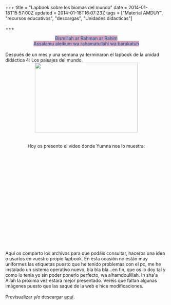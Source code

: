 +++
title = "Lapbook sobre los biomas del mundo"
date = 2014-01-18T15:57:00Z
updated = 2014-01-18T16:07:23Z
tags = ["Material AMDUY", "recursos educativos", "descargas", "Unidades didacticas"]

+++

<div dir="ltr" style="text-align: left;" trbidi="on"><div style="text-align: center;"><span style="background-color: #d5a6bd; color: #0b5394;">Bismillah ar Rahman ar Rahim</span></div><div style="text-align: center;"><span style="background-color: #d5a6bd; color: #0b5394;">Assalamu aleikum wa rahamatullahi wa barakatuh</span></div><br />Después de un mes y una semana ya terminaron el lapbook de la unidad didáctica 4: Los paisajes del mundo.<br /><div class="separator" style="clear: both; text-align: center;"><a href="http://2.bp.blogspot.com/-CdB9NphwPqI/UtqYRl0ekuI/AAAAAAAAGfs/TV6dknPzDAQ/s1600/lapbookpaisajes.png" imageanchor="1" style="margin-left: 1em; margin-right: 1em;"><img border="0" src="http://2.bp.blogspot.com/-CdB9NphwPqI/UtqYRl0ekuI/AAAAAAAAGfs/TV6dknPzDAQ/s1600/lapbookpaisajes.png" height="217" width="320" /></a></div><div class="separator" style="clear: both; text-align: center;"><br /></div><div class="separator" style="clear: both; text-align: center;"><br /></div><div style="text-align: center;">Hoy os presento el vídeo donde Yumna nos lo muestra:</div><div style="text-align: center;"><br /></div><div class="separator" style="clear: both; text-align: center;"><object class="BLOGGER-youtube-video" classid="clsid:D27CDB6E-AE6D-11cf-96B8-444553540000" codebase="http://download.macromedia.com/pub/shockwave/cabs/flash/swflash.cab#version=6,0,40,0" data-thumbnail-src="https://ytimg.googleusercontent.com/s_vi/oS21nM8POFw/default.jpg?sqp=CMSr6pYF&amp;rs=AOn4CLB0pLEH1X0RkpLaOXnVBBG5l0f2UA" height="266" width="320"><param name="movie" value="https://www.youtube.com/v/oS21nM8POFw?version=3&f=user_uploads&c=google-webdrive-0&app=youtube_gdata" /><param name="bgcolor" value="#FFFFFF" /><param name="allowFullScreen" value="true" /><embed width="320" height="266"  src="https://www.youtube.com/v/oS21nM8POFw?version=3&f=user_uploads&c=google-webdrive-0&app=youtube_gdata" type="application/x-shockwave-flash" allowfullscreen="true"></embed></object></div><br /><div style="text-align: justify;"><br /></div><div style="text-align: left;"><div style="text-align: left;"><span style="text-align: justify;">Aquí os comparto los archivos para que podáis consultar, haceros una idea o usarlos en vuestro propio lapbook. En esta ocasión no están muy uniformes las etiquetas puesto que he tenido problemas con el pc, me he instalado un sistema operativo nuevo, bla bla bla...en fin, que os lo doy tal y como lo tenía yo sin poder ponerlo perfecto, wa alhamdoulillah. In sha'a Allah la próxima vez estará mejor presentado. Veréis que faltan algunas imágenes puesto que las saqué de la web e hice modificaciones.</span></div></div><div style="text-align: left;"><div style="text-align: left;"><span style="text-align: justify;"><br /></span></div></div><div style="text-align: left;"><span style="text-align: justify;">Previsualizar y/o descargar&nbsp;<a href="https://app.box.com/s/nbc60h94b16xkwu1913m">aquí</a>.</span></div></div>
